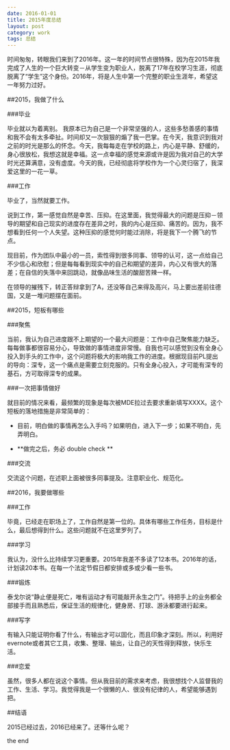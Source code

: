 ```yaml
---
date: 2016-01-01
title: 2015年度总结
layout: post
category: work
tags: 总结 
---
```


时间匆匆，转眼我们来到了2016年。这一年的时间节点很特殊，因为在2015年我完成了人生的一个巨大转变－从学生变为职业人，脱离了17年在校学习生涯，彻底脱离了“学生”这个身份。2016年，将是人生中第一个完整的职业生涯年，希望这一年努力过好。

##2015，我做了什么

###毕业

毕业就以为着离别。
我原本已为自己是一个非常坚强的人，这些多愁善感的事情和我不会有太多牵扯。时间却又一次狠狠的煽了我一巴掌。在今天，我意识到我对之前的时光是那么的怀念。今天，我每每走在学校的路上，内心是平静、舒缓的，身心很放松，我想这就是幸福。这一点幸福的感觉来源或许是因为我对自己的大学时光还算满意，没有虚度。今天的我，已经彻底将学校作为一个心灵归宿了，我深爱这里的一花一草。

###工作

毕业了，当然就要工作。

说到工作，第一感觉自然是幸苦、压抑。在这里面，我觉得最大的问题是压抑－领导的期望和自己现实的进度存在差异之时，我的内心是压抑、痛苦的。因为，我不想看到任何一个人失望。这种压抑的感觉何时能过消除，将是我下一个腾飞的节点。

现目前，作为团队中最小的一员，索性得到很多同事、领导的认可，这一点给自己不少信心和欣慰；但是每每看到现实中的自己和期望的差异，内心又有很大的落差；在自信的失落中来回跳动，就像品味生活的酸甜苦辣一样。

在领导的摧残下，转正答辩拿到了A，还没等自己来得及高兴，马上要出差前往德国，又是一堆问题摆在面前。

##2015，短板有哪些

###聚焦

当前，我认为自己进度跟不上期望的一个最大问题是：工作中自己聚焦能力缺乏。每每做事都很容易分心，导致做的事情进度非常慢。自我也可以感觉到没有全身心投入到手头的工作中，这个问题将极大的影响我工作的进度。根据现目前PL提出的导向：深专，这一个痛点是需要立刻克服的。只有全身心投入，才可能有深专的基石，方可取得深专的成果。

###一次把事情做好

就目前的情况来看，最频繁的现象是每次被MDE拉过去要求重新填写XXXX。这个短板的落地措施是非常简单的：

+ 目前，明白做的事情再怎么入手吗？如果明白，进入下一步；如果不明白，先弄明白。

+ **做完之后，务必 double check **

###交流

交流这个问题，在述职上面被很多同事提及。注意职业化、规范化。

##2016，我要做哪些

###工作

毕竟，已经走在职场上了，工作自然是第一位的。具体有哪些工作任务，目标是什么，最后想得到什么。这些问题就不在这里罗列了。

###学习

我认为，没什么比持续学习更重要。2015年我差不多读了12本书。2016年的话，计划读20本书。在每一个法定节假日都安排或多或少看一些书。

###锻炼

泰戈尔说“静止便是死亡，唯有运动才有可能敲开永生之门”。待把手上的业务都全部接手而且熟悉后，保证生活的规律化，健身房、打球、游泳都要进行起来。

###写字

有输入只能证明你看了什么，有输出才可以固化，而且印象才深刻。所以，利用好evernote或者其它工具，收集、整理、输出，让自己的天性得到释放，快乐生活。

###恋爱

虽然，很多人都在说这个事情。但从我目前的需求来考虑，我很想找个人监督我的工作、生活、学习。我觉得我是一个很懒的人、很没有纪律的人，希望能够遇到把。

##结语

2015已经过去，2016已经来了。还等什么呢？



the end
